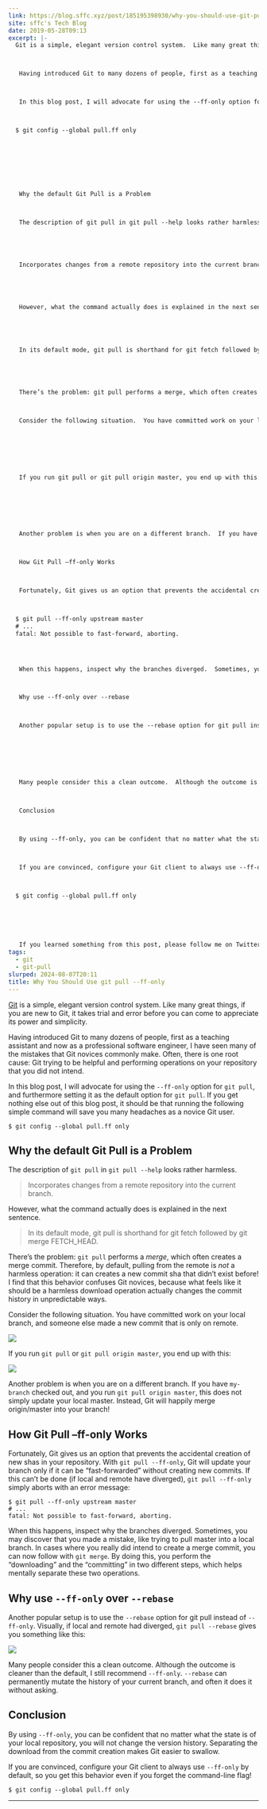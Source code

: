 ```yaml
---
link: https://blog.sffc.xyz/post/185195398930/why-you-should-use-git-pull-ff-only
site: sffc's Tech Blog
date: 2019-05-28T09:13
excerpt: |-
  Git is a simple, elegant version control system.  Like many great things, if you are new to Git, it takes trial and error before you can come to appreciate its power and simplicity.



   Having introduced Git to many dozens of people, first as a teaching assistant and now as a professional software engineer, I have seen many of the mistakes that Git novices commonly make.  Often, there is one root cause: Git trying to be helpful and performing operations on your repository that you did not intend.



   In this blog post, I will advocate for using the --ff-only option for git pull, and furthermore setting it as the default option for git pull.  If you get nothing else out of this blog post, it should be that running the following simple command will save you many headaches as a novice Git user.



  $ git config --global pull.ff only




   



   Why the default Git Pull is a Problem



   The description of git pull in git pull --help looks rather harmless.




    
   Incorporates changes from a remote repository into the current branch.





   However, what the command actually does is explained in the next sentence.




    
   In its default mode, git pull is shorthand for git fetch followed by git merge FETCH_HEAD.





   There’s the problem: git pull performs a merge, which often creates a merge commit.  Therefore, by default, pulling from the remote is not a harmless operation: it can creates a new commit sha that didn’t exist before!  I find that this behavior confuses Git novices, because what feels like it should be a harmless download operation actually changes the commit history in unpredictable ways.



   Consider the following situation.  You have committed work on your local branch, and someone else made a new commit that is only on remote.



   



   If you run git pull or git pull origin master, you end up with this:



   



   Another problem is when you are on a different branch.  If you have my-branch checked out, and you run git pull origin master, this does not simply update your local master.  Instead, Git will happily merge origin/master into your branch!



   How Git Pull –ff-only Works



   Fortunately, Git gives us an option that prevents the accidental creation of new shas in your repository.  With git pull --ff-only, Git will update your branch only if it can be “fast-forwarded” without creating new commits.  If this can’t be done (if local and remote have diverged), git pull --ff-only simply aborts with an error message:



  $ git pull --ff-only upstream master
  # ...
  fatal: Not possible to fast-forward, aborting.




   When this happens, inspect why the branches diverged.  Sometimes, you may discover that you made a mistake, like trying to pull master into a local branch.  In cases where you really did intend to create a merge commit, you can now follow with git merge.  By doing this, you perform the “downloading” and the “committing” in two different steps, which helps mentally separate these two operations.



   Why use --ff-only over --rebase



   Another popular setup is to use the --rebase option for git pull instead of --ff-only.  Visually, if local and remote had diverged, git pull --rebase gives you something like this:



   



   Many people consider this a clean outcome.  Although the outcome is cleaner than the default, I still recommend --ff-only.  --rebase can permanently mutate the history of your current branch, and often it does it without asking.



   Conclusion



   By using --ff-only, you can be confident that no matter what the state is of your local repository, you will not change the version history.  Separating the download from the commit creation makes Git easier to swallow.



   If you are convinced, configure your Git client to always use --ff-only by default, so you get this behavior even if you forget the command-line flag!



  $ git config --global pull.ff only






   If you learned something from this post, please follow me on Twitter and/or post a comment below.  Thanks!
tags:
  - git
  - git-pull
slurped: 2024-08-07T20:11
title: Why You Should Use git pull --ff-only
---
```


[Git](https://git-scm.com/) is a simple, elegant version control system. Like many great things, if you are new to Git, it takes trial and error before you can come to appreciate its power and simplicity.

Having introduced Git to many dozens of people, first as a teaching assistant and now as a professional software engineer, I have seen many of the mistakes that Git novices commonly make. Often, there is one root cause: Git trying to be helpful and performing operations on your repository that you did not intend.

In this blog post, I will advocate for using the `--ff-only` option for `git pull`, and furthermore setting it as the default option for `git pull`. If you get nothing else out of this blog post, it should be that running the following simple command will save you many headaches as a novice Git user.

```
$ git config --global pull.ff only
```

## Why the default Git Pull is a Problem

The description of `git pull` in `git pull --help` looks rather harmless.

> Incorporates changes from a remote repository into the current branch.

However, what the command actually does is explained in the next sentence.

> In its default mode, git pull is shorthand for git fetch followed by git merge FETCH_HEAD.

There’s the problem: `git pull` performs a _merge_, which often creates a merge commit. Therefore, by default, pulling from the remote is _not_ a harmless operation: it can creates a new commit sha that didn’t exist before! I find that this behavior confuses Git novices, because what feels like it should be a harmless download operation actually changes the commit history in unpredictable ways.

Consider the following situation. You have committed work on your local branch, and someone else made a new commit that is only on remote.

![](https://64.media.tumblr.com/9fb0685ca9c513197d3be0f4fd186e12/tumblr_inline_ps7dd2ta811wthf4f_540.png)

If you run `git pull` or `git pull origin master`, you end up with this:

![](https://64.media.tumblr.com/eea76d484de575ea94c8203cbba4b80b/tumblr_inline_ps7ddfddO01wthf4f_540.png)

Another problem is when you are on a different branch. If you have `my-branch` checked out, and you run `git pull origin master`, this does not simply update your local master. Instead, Git will happily merge origin/master into your branch!

## How Git Pull –ff-only Works

Fortunately, Git gives us an option that prevents the accidental creation of new shas in your repository. With `git pull --ff-only`, Git will update your branch only if it can be “fast-forwarded” without creating new commits. If this can’t be done (if local and remote have diverged), `git pull --ff-only` simply aborts with an error message:

```
$ git pull --ff-only upstream master
# ...
fatal: Not possible to fast-forward, aborting.
```

When this happens, inspect why the branches diverged. Sometimes, you may discover that you made a mistake, like trying to pull master into a local branch. In cases where you really did intend to create a merge commit, you can now follow with `git merge`. By doing this, you perform the “downloading” and the “committing” in two different steps, which helps mentally separate these two operations.

## Why use `--ff-only` over `--rebase`

Another popular setup is to use the `--rebase` option for git pull instead of `--ff-only`. Visually, if local and remote had diverged, `git pull --rebase` gives you something like this:

![](https://64.media.tumblr.com/d7d28b11ee8169beabc0f862236e8c38/tumblr_inline_ps7ddqN5jG1wthf4f_540.png)

Many people consider this a clean outcome. Although the outcome is cleaner than the default, I still recommend `--ff-only`. `--rebase` can permanently mutate the history of your current branch, and often it does it without asking.

## Conclusion

By using `--ff-only`, you can be confident that no matter what the state is of your local repository, you will not change the version history. Separating the download from the commit creation makes Git easier to swallow.

If you are convinced, configure your Git client to always use `--ff-only` by default, so you get this behavior even if you forget the command-line flag!

```
$ git config --global pull.ff only
```

---